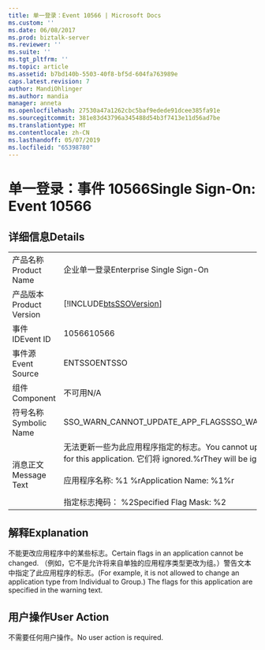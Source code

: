 ```yaml
---
title: 单一登录：Event 10566 | Microsoft Docs
ms.custom: ''
ms.date: 06/08/2017
ms.prod: biztalk-server
ms.reviewer: ''
ms.suite: ''
ms.tgt_pltfrm: ''
ms.topic: article
ms.assetid: b7bd140b-5503-40f8-bf5d-604fa763989e
caps.latest.revision: 7
author: MandiOhlinger
ms.author: mandia
manager: anneta
ms.openlocfilehash: 27530a47a1262cbc5baf9edede91dcee385fa91e
ms.sourcegitcommit: 381e83d43796a345488d54b3f7413e11d56ad7be
ms.translationtype: MT
ms.contentlocale: zh-CN
ms.lasthandoff: 05/07/2019
ms.locfileid: "65398780"
---
```

# <a name="single-sign-on-event-10566"></a><span data-ttu-id="f0e55-102">单一登录：事件 10566</span><span class="sxs-lookup"><span data-stu-id="f0e55-102">Single Sign-On: Event 10566</span></span>
## <a name="details"></a><span data-ttu-id="f0e55-103">详细信息</span><span class="sxs-lookup"><span data-stu-id="f0e55-103">Details</span></span>  
  
|                 |                                                                                                                                                                    |
|-----------------|--------------------------------------------------------------------------------------------------------------------------------------------------------------------|
|  <span data-ttu-id="f0e55-104">产品名称</span><span class="sxs-lookup"><span data-stu-id="f0e55-104">Product Name</span></span>   |                                                                     <span data-ttu-id="f0e55-105">企业单一登录</span><span class="sxs-lookup"><span data-stu-id="f0e55-105">Enterprise Single Sign-On</span></span>                                                                      |
| <span data-ttu-id="f0e55-106">产品版本</span><span class="sxs-lookup"><span data-stu-id="f0e55-106">Product Version</span></span> |                                                     [!INCLUDE[btsSSOVersion](../includes/btsssoversion-md.md)]                                                     |
|    <span data-ttu-id="f0e55-107">事件 ID</span><span class="sxs-lookup"><span data-stu-id="f0e55-107">Event ID</span></span>     |                                                                               <span data-ttu-id="f0e55-108">10566</span><span class="sxs-lookup"><span data-stu-id="f0e55-108">10566</span></span>                                                                                |
|  <span data-ttu-id="f0e55-109">事件源</span><span class="sxs-lookup"><span data-stu-id="f0e55-109">Event Source</span></span>   |                                                                               <span data-ttu-id="f0e55-110">ENTSSO</span><span class="sxs-lookup"><span data-stu-id="f0e55-110">ENTSSO</span></span>                                                                               |
|    <span data-ttu-id="f0e55-111">组件</span><span class="sxs-lookup"><span data-stu-id="f0e55-111">Component</span></span>    |                                                                                <span data-ttu-id="f0e55-112">不可用</span><span class="sxs-lookup"><span data-stu-id="f0e55-112">N/A</span></span>                                                                                 |
|  <span data-ttu-id="f0e55-113">符号名称</span><span class="sxs-lookup"><span data-stu-id="f0e55-113">Symbolic Name</span></span>  |                                                                  <span data-ttu-id="f0e55-114">SSO_WARN_CANNOT_UPDATE_APP_FLAGS</span><span class="sxs-lookup"><span data-stu-id="f0e55-114">SSO_WARN_CANNOT_UPDATE_APP_FLAGS</span></span>                                                                  |
|  <span data-ttu-id="f0e55-115">消息正文</span><span class="sxs-lookup"><span data-stu-id="f0e55-115">Message Text</span></span>   | <span data-ttu-id="f0e55-116">无法更新一些为此应用程序指定的标志。</span><span class="sxs-lookup"><span data-stu-id="f0e55-116">You cannot update some of the specified flags for this application.</span></span> <span data-ttu-id="f0e55-117">它们将 ignored.%r</span><span class="sxs-lookup"><span data-stu-id="f0e55-117">They will be ignored.%r</span></span><br /><br /> <span data-ttu-id="f0e55-118">应用程序名称: %1 %r</span><span class="sxs-lookup"><span data-stu-id="f0e55-118">Application Name: %1%r</span></span><br /><br /> <span data-ttu-id="f0e55-119">指定标志掩码： %2</span><span class="sxs-lookup"><span data-stu-id="f0e55-119">Specified Flag Mask: %2</span></span> |
  
## <a name="explanation"></a><span data-ttu-id="f0e55-120">解释</span><span class="sxs-lookup"><span data-stu-id="f0e55-120">Explanation</span></span>  
 <span data-ttu-id="f0e55-121">不能更改应用程序中的某些标志。</span><span class="sxs-lookup"><span data-stu-id="f0e55-121">Certain flags in an application cannot be changed.</span></span> <span data-ttu-id="f0e55-122">（例如，它不是允许将来自单独的应用程序类型更改为组。）警告文本中指定了此应用程序的标志。</span><span class="sxs-lookup"><span data-stu-id="f0e55-122">(For example, it is not allowed to change an application type from Individual to Group.) The flags for this application are specified in the warning text.</span></span>  
  
## <a name="user-action"></a><span data-ttu-id="f0e55-123">用户操作</span><span class="sxs-lookup"><span data-stu-id="f0e55-123">User Action</span></span>  
 <span data-ttu-id="f0e55-124">不需要任何用户操作。</span><span class="sxs-lookup"><span data-stu-id="f0e55-124">No user action is required.</span></span>